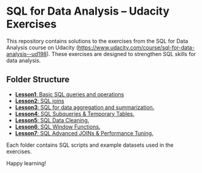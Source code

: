 # SQL for Data Analysis – Udacity Exercises

This repository contains solutions to the exercises from the SQL for Data Analysis course on Udacity (https://www.udacity.com/course/sql-for-data-analysis--ud198). These exercises are designed to strengthen SQL skills for data analysis.

## Folder Structure

- [**Lesson1**: Basic SQL queries and operations](1.Basic_SQL.md)
- [**Lesson2**: SQL joins](2.SQL_Joins.md)
- [**Lesson3**: SQL for data aggregation and summarization.](3.SQL_Aggregation.md)
- [**Lesson4**: SQL Subqueries & Temporary Tables.](4.SQL_Subquery.md)
- [**Lesson5**: SQL Data Cleaning.](5.SQL_Data_Cleaning.md)
- [**Lesson6**: SQL Window Functions.](6.SQL_Window_Functions.md)
- [**Lesson7**: SQL Advanced JOINs & Performance Tuning.](7.SQL_Advanced_JOINs.md)



Each folder contains SQL scripts and example datasets used in the exercises.

Happy learning!